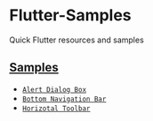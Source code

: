# Flutter-Samples
Quick Flutter resources and samples

## [Samples](src/README.md)
- [`Alert Dialog Box`](src/README.md#alert_dialog_box)
- [`Bottom Navigation Bar`](src/README.md#bottom_navigation_bar)
- [`Horizotal Toolbar`](src/README.md#horizontal_toolbar)

